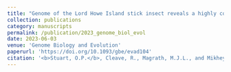 ```yaml
---
title: "Genome of the Lord Howe Island stick insect reveals a highly conserved X chromosome."
collection: publications
category: manuscripts
permalink: /publication/2023_genome_biol_evol
date: 2023-06-03
venue: 'Genome Biology and Evolution'
paperurl: 'https://doi.org/10.1093/gbe/evad104'
citation: '<b>Stuart, O.P.</b>, Cleave, R., Magrath, M.J.L., and Mikheyev, A.S. (2024). Genome of the Lord Howe Island stick insect reveals a highly conserved X chromosome. <i>Genome Biology and Evolution, 15</i>(6), evad104.'
---
```

